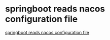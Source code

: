 # springboot reads nacos configuration file
[springboot reads nacos configuration file](https://aiwithcloud.com/2022/09/16/springboot_reads_nacos_configuration_file/)